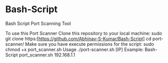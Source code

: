 # Bash-Script
Bash Script Port Scanning Tool

To use this Port Scanner Clone this repository to your local machine: sudo git clone https:[https://github.com/Abhinav-S-Kumar/Bash-Script] cd port-scanner/ Make sure you have execute permissions for the script: sudo chmod +x port_scanner.sh Usage ./port-scanner.sh [IP] Example: Bash-Script port_scanner.sh 192.168.1.1
